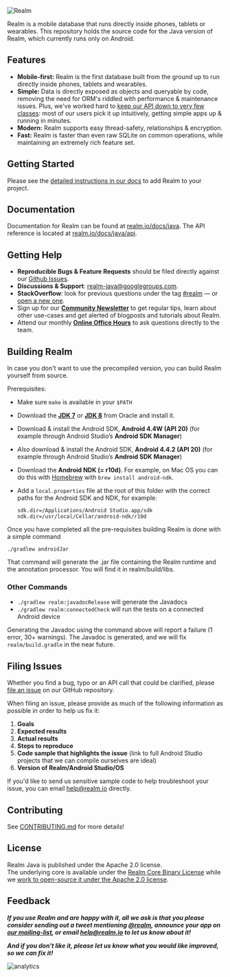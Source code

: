 ![Realm](logo.png)

Realm is a mobile database that runs directly inside phones, tablets or wearables.
This repository holds the source code for the Java version of Realm, which currently runs only on Android.

## Features

* **Mobile-first:** Realm is the first database built from the ground up to run directly inside phones, tablets and wearables.
* **Simple:** Data is directly exposed as objects and queryable by code, removing the need for ORM's riddled with performance & maintenance issues. Plus, we've worked hard to [keep our API down to very few classes](http://realm.io/docs/java/): most of our users pick it up intuitively, getting simple apps up & running in minutes.
* **Modern:** Realm supports easy thread-safety, relationships & encryption.
* **Fast:** Realm is faster than even raw SQLite on common operations, while maintaining an extremely rich feature set.

## Getting Started

Please see the [detailed instructions in our docs](http://realm.io/docs/java/#installation) to add Realm to your project.

## Documentation

Documentation for Realm can be found at [realm.io/docs/java](http://realm.io/docs/java).
The API reference is located at [realm.io/docs/java/api](http://realm.io/docs/java/api).

## Getting Help

- **Reproducible Bugs & Feature Requests** should be filed directly against our [Github Issues](https://github.com/realm/realm-java/issues).
- **Discussions & Support**: [realm-java@googlegroups.com](https://groups.google.com/d/forum/realm-java).
- **StackOverflow**: look for previous questions under the tag [#realm](https://stackoverflow.com/questions/tagged/realm?sort=newest) — or [open a new one](http://stackoverflow.com/questions/ask?tags=realm).
- Sign up for our [**Community Newsletter**](http://eepurl.com/VEKCn) to get regular tips, learn about other use-cases and get alerted of blogposts and tutorials about Realm.
- Attend our monthly [**Online Office Hours**](https://attendee.gotowebinar.com/rt/1182038037080364033) to ask questions directly to the team.

## Building Realm

In case you don't want to use the precompiled version, you can build Realm yourself from source.

Prerequisites:

* Make sure `make` is available in your `$PATH`
* Download the [**JDK 7**](http://www.oracle.com/technetwork/java/javase/downloads/jdk7-downloads-1880260.html) or [**JDK 8**](http://www.oracle.com/technetwork/java/javase/downloads/jdk8-downloads-2133151.html) from Oracle and install it.
* Download & install the Android SDK, **Android 4.4W (API 20)** (for example through Android Studio’s **Android SDK Manager**)
* _Also_ download & install the Android SDK, **Android 4.4.2 (API 20)** (for example through Android Studio’s **Android SDK Manager**)
* Download the **Android NDK (= r10d)**. For example, on Mac OS you can do this with [Homebrew](http://brew.sh) with `brew install android-ndk`.
* Add a `local.properties` file at the root of this folder with the correct paths for the Android SDK and NDK, for example:

    ```
    sdk.dir=/Applications/Android Studio.app/sdk
    ndk.dir=/usr/local/Cellar/android-ndk/r10d
    ```

Once you have completed all the pre-requisites building Realm is done with a simple command

    ./gradlew androidJar

That command will generate the .jar file containing the Realm runtime and the annotation processor. You will find it in realm/build/libs.

### Other Commands

 * `./gradlew realm:javadocRelease` will generate the Javadocs
 * `./gradlew realm:connectedCheck` will run the tests on a connected Android device

Generating the Javadoc using the command above will report a failure (1 error, 30+ warnings). The Javadoc is generated, and we will fix 
`realm/build.gradle` in the near future.

## Filing Issues

Whether you find a bug, typo or an API call that could be clarified, please [file an issue](https://github.com/realm/realm-java/issues) on our GitHub repository.

When filing an issue, please provide as much of the following information as possible in order to help us fix it:

1. **Goals**
2. **Expected results**
3. **Actual results**
4. **Steps to reproduce**
5. **Code sample that highlights the issue** (link to full Android Studio projects that we can compile ourselves are ideal)
6. **Version of Realm/Android Studio/OS**

If you'd like to send us sensitive sample code to help troubleshoot your issue, you can email <help@realm.io> directly.

## Contributing

See [CONTRIBUTING.md](CONTRIBUTING.md) for more details!

## License

Realm Java is published under the Apache 2.0 license.  
The underlying core is available under the [Realm Core Binary License](LICENSE#L210-L243) while we [work to open-source it under the Apache 2.0 license](http://realm.io/docs/java/#faq).

## Feedback

**_If you use Realm and are happy with it, all we ask is that you please consider sending out a tweet mentioning [@realm](http://twitter.com/realm), announce your app on [our mailing-list](https://groups.google.com/forum/#!forum/realm-java), or email [help@realm.io](mailto:help@realm.io) to let us know about it!_**

**_And if you don't like it, please let us know what you would like improved, so we can fix it!_**

![analytics](https://ga-beacon.appspot.com/UA-50247013-2/realm-java/README?pixel)
